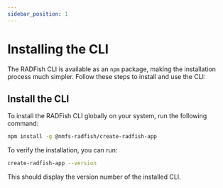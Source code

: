 ```yaml
---
sidebar_position: 1
---
```


# Installing the CLI

The RADFish CLI is available as an `npm` package, making the installation process much simpler. Follow these steps to install and use the CLI:

## Install the CLI

To install the RADFish CLI globally on your system, run the following command:

```bash
npm install -g @nmfs-radfish/create-radfish-app
```

To verify the installation, you can run:

```bash
create-radfish-app --version
```

This should display the version number of the installed CLI.
